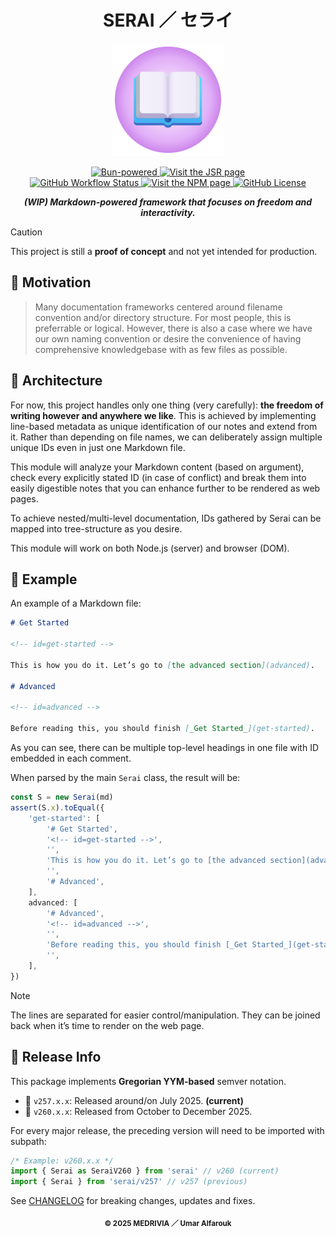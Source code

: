 <h1 align="center">SERAI ／ セライ</h1>

<p align="center">
    <img src="res/logo.svg" width="180" height="180" /><br/>
</p>

<p align="center">
    <a href="https://bun.sh/">
        <img alt="Bun-powered" src="https://img.shields.io/badge/Powered_by_Bun-black?logo=bun&logoColor=fbf0df"/>
    </a>
    <a href="https://jsr.io/@serai">
        <img alt="Visit the JSR page" src="https://jsr.io/badges/@serai" />
    </a>
    <br/>
    <a href="https://github.com/medrivia/serai/actions/workflows/release.yml">
        <img alt="GitHub Workflow Status" src="https://img.shields.io/github/actions/workflow/status/medrivia/serai/release.yml?event=release"/>
    </a>
    <a href="https://www.npmjs.com/package/serai">
        <img alt="Visit the NPM page" src="https://img.shields.io/npm/v/serai"/>
    </a>
    <a href="https://github.com/medrivia/serai/blob/master/LICENSE">
        <img alt="GitHub License" src="https://img.shields.io/github/license/medrivia/serai">
    </a>
</p>

<p align="center">
    <b><i>(WIP) Markdown-powered framework that focuses on freedom and interactivity.</i></b>
</p>

> [!CAUTION]
> This project is still a **proof of concept** and not yet intended for production.

## 🌠 Motivation

> Many documentation frameworks centered around filename convention and/or directory structure. For most people, this is preferrable or logical. However, there is also a case where we have our own naming convention or desire the convenience of having comprehensive knowledgebase with as few files as possible.

## 🎁 Architecture

For now, this project handles only one thing (very carefully): **the freedom of writing however and anywhere we like**. This is achieved by implementing line-based metadata as unique identification of our notes and extend from it. Rather than depending on file names, we can deliberately assign multiple unique IDs even in just one Markdown file.

This module will analyze your Markdown content (based on argument), check every explicitly stated ID (in case of conflict) and break them into easily digestible notes that you can enhance further to be rendered as web pages.

To achieve nested/multi-level documentation, IDs gathered by Serai can be mapped into tree-structure as you desire.

This module will work on both Node.js (server) and browser (DOM).

## 🧭 Example

An example of a Markdown file:

```md
# Get Started

<!-- id=get-started -->

This is how you do it. Let’s go to [the advanced section](advanced).

# Advanced

<!-- id=advanced -->

Before reading this, you should finish [_Get Started_](get-started).
```

As you can see, there can be multiple top-level headings in one file with ID embedded in each comment.

When parsed by the main `Serai` class, the result will be:

```ts
const S = new Serai(md)
assert(S.x).toEqual({
	'get-started': [
		'# Get Started',
		'<!-- id=get-started -->',
		'',
		'This is how you do it. Let’s go to [the advanced section](advanced).',
		'',
		'# Advanced',
	],
	advanced: [
		'# Advanced',
		'<!-- id=advanced -->',
		'',
		'Before reading this, you should finish [_Get Started_](get-started).',
		'',
	],
})
```

> [!NOTE]
> The lines are separated for easier control/manipulation. They can be joined back when it’s time to render on the web page.

## 🔔 Release Info

This package implements **Gregorian YYM-based** semver notation.

- 📅 `v257.x.x`: Released around/on July 2025. **(current)**
- 🚀 `v260.x.x`: Released from October to December 2025.

For every major release, the preceding version will need to be imported with subpath:

```ts
/* Example: v260.x.x */
import { Serai as SeraiV260 } from 'serai' // v260 (current)
import { Serai } from 'serai/v257' // v257 (previous)
```

See [CHANGELOG](https://github.com/medrivia/serai/wiki/changelog) for breaking changes, updates and fixes.

<p align="center"><sub><strong>© 2025 MEDRIVIA ／ Umar Alfarouk</strong></sub></p>

